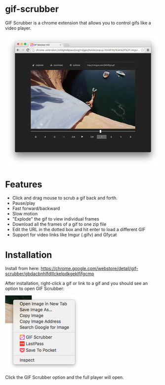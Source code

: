 <meta property="og:image"
    content="https://raw.githubusercontent.com/0ui/gif-scrubber/master/img/icon-128.png"/>

# gif-scrubber

GIF Scrubber is a chrome extension that allows you to control gifs like a video player.

![](https://raw.githubusercontent.com/0ui/gif-scrubber/master/img/screenshot-main.png)

# Features

- Click and drag mouse to scrub a gif back and forth.
- Pause/play
- Fast forward/backward
- Slow motion
- "Explode" the gif to view individual frames
- Download all the frames of a gif to one zip file
- Edit the URL in the dotted box and hit enter to load a different GIF
- Support for video links like Imgur (.gifv) and Gfycat

# Installation

Install from here: https://chrome.google.com/webstore/detail/gif-scrubber/gbdacbnhlfdlllckelpdkgeklfjfgcmp

After installation, right-click a gif or link to a gif and you should see an option to open GIF Scrubber:

![](https://raw.githubusercontent.com/0ui/gif-scrubber/master/img/screenshot-menu.png)

Click the GIF Scrubber option and the full player will open.